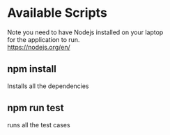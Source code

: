 # Available Scripts

Note you need to have Nodejs installed on your laptop <br>
for the application to run. <br>
https://nodejs.org/en/

## npm install

Installs all the dependencies

## npm run test

runs all the test cases

